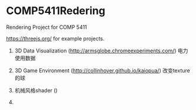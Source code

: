 # COMP5411Redering
Rendering Project for COMP 5411

https://threejs.org/ for example projects.

1. 3D Data Visualization (http://armsglobe.chromeexperiments.com/)
	电力使用数据
2. 3D Game Environment (http://collinhover.github.io/kaiopua/)
	改变texture的球
3. 机械风格shader ()
	
4.
